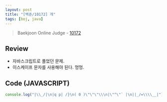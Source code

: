 ```yaml
---
layout: post
title: "[백준/10172] 개"
tags: [boj, java]
---
```

> Baekjoon Online Judge - [10172](https://www.acmicpc.net/problem/10172)

## Review
* 자바스크립트로 풀었던 문제.
* 이스케이프 문자를 사용해야 된다. 멍멍.

## Code (JAVASCRIPT)
```javascript
console.log("|\\_/|\n|q p| /}\n( 0 )\"\"\"\\\n|\"^\"` |\n||_/=\\\\__|");
```
